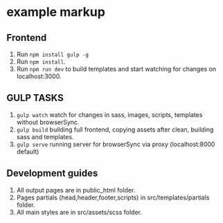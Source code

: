 # example markup

## Frontend

1. Run `npm install gulp -g`
2. Run `npm install`.
3. Run `npm run dev` to build templates and start watching for changes on localhost:3000.

## GULP TASKS

1. `gulp watch` watch for changes in sass, images, scripts, templates without browserSync.
2. `gulp build` building full frontend, copying assets after clean, building sass and templates.
3. `gulp serve` running server for browserSync via proxy (localhost:8000 default)

## Development guides

1. All output pages are in public_html folder.
2. Pages partials (head,header,footer,scripts) in src/templates/partials folder.
3. All main styles are in src/assets/scss folder.
